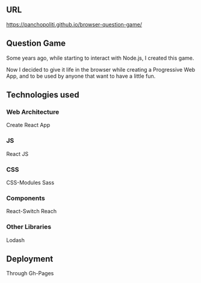 ## URL
https://panchopoliti.github.io/browser-question-game/

## Question Game
Some years ago, while starting to interact with Node.js, I created this game.

Now I decided to give it life in the browser while creating a Progressive Web App, and to be used by anyone that want to have a little fun.

## Technologies used

### Web Architecture
Create React App

### JS
React JS

### CSS
CSS-Modules
Sass

### Components
React-Switch
Reach

### Other Libraries
Lodash

## Deployment
Through Gh-Pages
